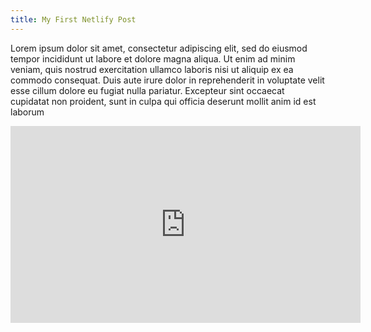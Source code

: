 ```yaml
---
title: My First Netlify Post
---
```

Lorem ipsum dolor sit amet, consectetur adipiscing elit, sed do eiusmod tempor incididunt ut labore et dolore magna aliqua. Ut enim ad minim veniam, quis nostrud exercitation ullamco laboris nisi ut aliquip ex ea commodo consequat. Duis aute irure dolor in reprehenderit in voluptate velit esse cillum dolore eu fugiat nulla pariatur. Excepteur sint occaecat cupidatat non proident, sunt in culpa qui officia deserunt mollit anim id est laborum

<iframe width="560" height="315" src="https://www.youtube.com/embed/KBqkI7DDyTo?rel=0" frameborder="0" allow="autoplay; encrypted-media" allowfullscreen></iframe>

